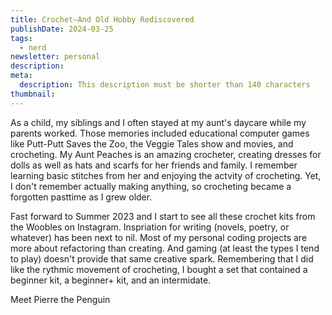 ```yaml
---
title: Crochet—And Old Hobby Rediscovered
publishDate: 2024-03-25
tags:
  - nerd
newsletter: personal
description:
meta:
  description: This description must be shorter than 140 characters
thumbnail:
---
```


As a child, my siblings and I often stayed at my aunt's daycare while my parents worked. Those memories included educational computer games like Putt-Putt Saves the Zoo, the Veggie Tales show and movies, and crocheting. My Aunt Peaches is an amazing crocheter, creating dresses for dolls as well as hats and scarfs for her friends and family. I remember learning basic stitches from her and enjoying the actvity of crocheting. Yet, I don't remember actually making anything, so crocheting became a forgotten pasttime as I grew older.

Fast forward to Summer 2023 and I start to see all these crochet kits from the Woobles on Instagram. Inspriation for writing (novels, poetry, or whatever) has been next to nil. Most of my personal coding projects are more about refactoring than creating. And gaming (at least the types I tend to play) doesn't provide that same creative spark. Remembering that I did like the rythmic movement of crocheting, I bought a set that contained a beginner kit, a beginner+ kit, and an intermidate.

Meet Pierre the Penguin
